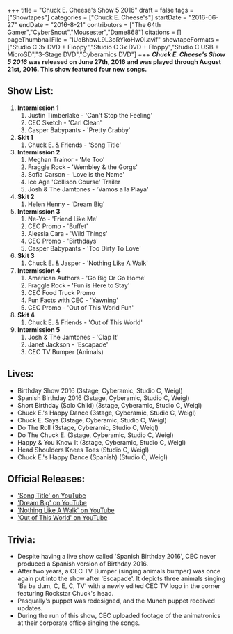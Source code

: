 +++
title = "Chuck E. Cheese's Show 5 2016"
draft = false
tags = ["Showtapes"]
categories = ["Chuck E. Cheese's"]
startDate = "2016-06-27"
endDate = "2016-8-21"
contributors = ["The 64th Gamer","CyberSnout","Mousester","Dame868"]
citations = []
pageThumbnailFile = "IUoBhbwL9L3oRYkoHw0I.avif"
showtapeFormats = ["Studio C 3x DVD + Floppy","Studio C 3x DVD + Floppy","Studio C USB + MicroSD","3-Stage DVD","Cyberamics DVD"]
+++
***Chuck E. Cheese's Show 5 2016* was released on June 27th, 2016 and was played through August 21st, 2016. This show featured four new songs.**

## Show List:

1.  **Intermission 1**
    1.  Justin Timberlake - 'Can't Stop the Feeling'
    2.  CEC Sketch - 'Carl Clean'
    3.  Casper Babypants - 'Pretty Crabby'
2.  **Skit 1**
    1.  Chuck E. & Friends - 'Song Title'
3.  **Intermission 2**
    1.  Meghan Trainor - 'Me Too'
    2.  Fraggle Rock - 'Wembley & the Gorgs'
    3.  Sofia Carson - 'Love is the Name'
    4.  Ice Age 'Collison Course' Trailer
    5.  Josh & The Jamtones - 'Vamos a la Playa'
4.  **Skit 2**
    1.  Helen Henny - 'Dream Big'
5.  **Intermission 3**
    1.  Ne-Yo - 'Friend Like Me'
    2.  CEC Promo - 'Buffet'
    3.  Alessia Cara - 'Wild Things'
    4.  CEC Promo - 'Birthdays'
    5.  Casper Babypants - 'Too Dirty To Love'
6.  **Skit 3**
    1.  Chuck E. & Jasper - 'Nothing Like A Walk'
7.  **Intermission 4**
    1.  American Authors - 'Go Big Or Go Home'
    2.  Fraggle Rock - 'Fun is Here to Stay'
    3.  CEC Food Truck Promo
    4.  Fun Facts with CEC - 'Yawning'
    5.  CEC Promo - 'Out of This World Fun'
8.  **Skit 4**
    1.  Chuck E. & Friends - 'Out of This World'
9.  **Intermission 5**
    1.  Josh & The Jamtones - 'Clap It'
    2.  Janet Jackson - 'Escapade'
    3.  CEC TV Bumper (Animals)

## Lives:

- Birthday Show 2016 (3stage, Cyberamic, Studio C, Weigl)
- Spanish Birthday 2016 (3stage, Cyberamic, Studio C, Weigl)
- Short Birthday (Solo Child) (3stage, Cyberamic, Studio C, Weigl)
- Chuck E.'s Happy Dance (3stage, Cyberamic, Studio C, Weigl)
- Chuck E. Says (3stage, Cyberamic, Studio C, Weigl)
- Do The Roll (3stage, Cyberamic, Studio C, Weigl)
- Do The Chuck E. (3stage, Cyberamic, Studio C, Weigl)
- Happy & You Know It (3stage, Cyberamic, Studio C, Weigl)
- Head Shoulders Knees Toes (Studio C, Weigl)
- Chuck E.'s Happy Dance (Spanish) (Studio C, Weigl)

## Official Releases:

- ['Song Title' on YouTube](https://www.youtube.com/watch?v=rno52PZCT8Q)
- ['Dream Big' on YouTube](https://www.youtube.com/watch?v=43SBoyuF6tI)
- ['Nothing Like A Walk' on YouTube](https://www.youtube.com/watch?v=XW97rGDfJec)
- ['Out of This World' on YouTube](https://www.youtube.com/watch?v=pZtesSQ7Ank)

## Trivia:

- Despite having a live show called 'Spanish Birthday 2016', CEC never produced a Spanish version of Birthday 2016.
- After two years, a CEC TV Bumper (singing animals bumper) was once again put into the show after 'Escapade'. It depicts three animals singing 'Ba ba dum, C, E, C, TV' with a newly edited CEC TV logo in the corner featuring Rockstar Chuck's head.
- Pasqually's puppet was redesigned, and the Munch puppet received updates.
- During the run of this show, CEC uploaded footage of the animatronics at their corporate office singing the songs.
